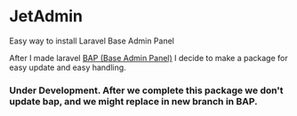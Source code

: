 # JetAdmin
Easy way to install Laravel Base Admin Panel

After I made laravel [BAP (Base Admin Panel)](https://github.com/alighasemzadeh/bap) I decide to make a package for easy update and easy handling.

### Under Development. After we complete this package we don't update bap, and we might replace in new branch in BAP.
